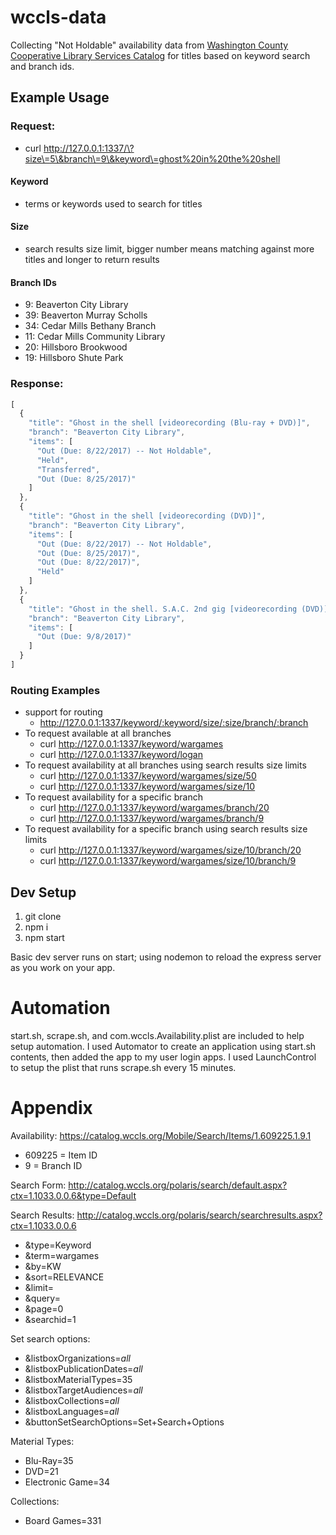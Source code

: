 # wccls-data

Collecting "Not Holdable" availability data from [Washington County Cooperative Library Services Catalog](https://catalog.wccls.org/) for titles based on keyword search and branch ids.

## Example Usage

### Request:
* curl http://127.0.0.1:1337/\?size\=5\&branch\=9\&keyword\=ghost%20in%20the%20shell

#### Keyword
* terms or keywords used to search for titles

#### Size
* search results size limit, bigger number means matching against more titles and longer to return results

#### Branch IDs
* 9: Beaverton City Library
* 39: Beaverton Murray Scholls
* 34: Cedar Mills Bethany Branch
* 11: Cedar Mills Community Library
* 20: Hillsboro Brookwood
* 19: Hillsboro Shute Park

### Response:
```javascript
[
  {
    "title": "Ghost in the shell [videorecording (Blu-ray + DVD)]",
    "branch": "Beaverton City Library",
    "items": [
      "Out (Due: 8/22/2017) -- Not Holdable",
      "Held",
      "Transferred",
      "Out (Due: 8/25/2017)"
    ]
  },
  {
    "title": "Ghost in the shell [videorecording (DVD)]",
    "branch": "Beaverton City Library",
    "items": [
      "Out (Due: 8/22/2017) -- Not Holdable",
      "Out (Due: 8/25/2017)",
      "Out (Due: 8/22/2017)",
      "Held"
    ]
  },
  {
    "title": "Ghost in the shell. S.A.C. 2nd gig [videorecording (DVD)] : [season two]",
    "branch": "Beaverton City Library",
    "items": [
      "Out (Due: 9/8/2017)"
    ]
  }
]
```

### Routing Examples
* support for routing
  * http://127.0.0.1:1337/keyword/:keyword/size/:size/branch/:branch
* To request available at all branches
  * curl http://127.0.0.1:1337/keyword/wargames
  * curl http://127.0.0.1:1337/keyword/logan
* To request availability at all branches using search results size limits
  * curl http://127.0.0.1:1337/keyword/wargames/size/50
  * curl http://127.0.0.1:1337/keyword/wargames/size/10
* To request availability for a specific branch
  * curl http://127.0.0.1:1337/keyword/wargames/branch/20
  * curl http://127.0.0.1:1337/keyword/wargames/branch/9
* To request availability for a specific branch using search results size limits
  * curl http://127.0.0.1:1337/keyword/wargames/size/10/branch/20
  * curl http://127.0.0.1:1337/keyword/wargames/size/10/branch/9


## Dev Setup

1. git clone
1. npm i
1. npm start

Basic dev server runs on start; using nodemon to reload the express server as you work on your app.

# Automation
start.sh, scrape.sh, and com.wccls.Availability.plist are included to help setup automation.  I used Automator to create an application using start.sh contents, then added the app to my user login apps.  I used LaunchControl to setup the plist that runs scrape.sh every 15 minutes.

# Appendix

Availability:
https://catalog.wccls.org/Mobile/Search/Items/1.609225.1.9.1

* 609225 = Item ID
* 9 = Branch ID

Search Form: http://catalog.wccls.org/polaris/search/default.aspx?ctx=1.1033.0.0.6&type=Default

Search Results: http://catalog.wccls.org/polaris/search/searchresults.aspx?ctx=1.1033.0.0.6
* &type=Keyword
* &term=wargames
* &by=KW
* &sort=RELEVANCE
* &limit=
* &query=
* &page=0
* &searchid=1

Set search options:  
* &listboxOrganizations=_all_
* &listboxPublicationDates=_all_
* &listboxMaterialTypes=35
* &listboxTargetAudiences=_all_
* &listboxCollections=_all_
* &listboxLanguages=_all_
* &buttonSetSearchOptions=Set+Search+Options

Material Types:
* Blu-Ray=35
* DVD=21
* Electronic Game=34

Collections:
* Board Games=331
